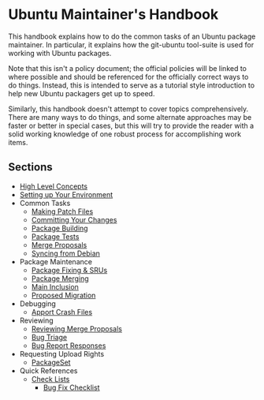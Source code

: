 Ubuntu Maintainer's Handbook
============================

This handbook explains how to do the common tasks of an Ubuntu package maintainer.  In particular, it explains how the git-ubuntu tool-suite is used for working with Ubuntu packages.

Note that this isn't a policy document; the official policies will be linked to where possible and should be referenced for the officially correct ways to do things.  Instead, this is intended to serve as a tutorial style introduction to help new Ubuntu packagers get up to speed.

Similarly, this handbook doesn't attempt to cover topics comprehensively.  There are many ways to do things, and some alternate approaches may be faster or better in special cases, but this will try to provide the reader with a solid working knowledge of one robust process for accomplishing work items.

Sections
--------

 * [High Level Concepts](Concepts.md)
 * [Setting up Your Environment](Setup.md)
 * Common Tasks
   - [Making Patch Files](DebianPatch.md)
   - [Committing Your Changes](CommittingChanges.md)
   - [Package Building](PackageBuilding.md)
   - [Package Tests](PackageTests.md)
   - [Merge Proposals](MergeProposal.md)
   - [Syncing from Debian](Syncs.md)
 * Package Maintenance
   - [Package Fixing & SRUs](PackageFixing.md)
   - [Package Merging](PackageMerging.md)
   - [Main Inclusion](MainInclusion.md)
   - [Proposed Migration](ProposedMigration.md)
 * Debugging
   - [Apport Crash Files](DebugApportCrash.md)
 * Reviewing
   - [Reviewing Merge Proposals](MergeProposalReview.md)
   - [Bug Triage](BugTriage.md)
   - [Bug Report Responses](BugReportResponses.md)
 * Requesting Upload Rights
   - [PackageSet](MembershipInPackageSet.md)
 * Quick References
   - [Check Lists](CheckListsSheets.md)
     + [Bug Fix Checklist](BugFixingCheckList.md)

